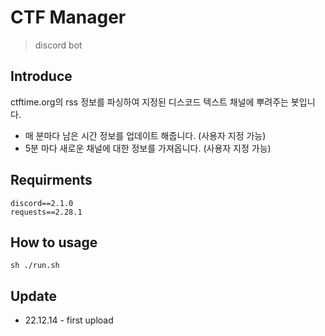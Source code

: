 # CTF Manager
> discord bot

## Introduce
ctftime.org의 rss 정보를 파싱하여 지정된 디스코드 텍스트 채널에 뿌려주는 봇입니다.

- 매 분마다 남은 시간 정보를 업데이트 해줍니다.  (사용자 지정 가능)
- 5분 마다 새로운 채널에 대한 정보를 가져옵니다. (사용자 지정 가능)

## Requirments
```
discord==2.1.0
requests==2.28.1
```

## How to usage
```
sh ./run.sh
```

## Update
- 22.12.14 - first upload
